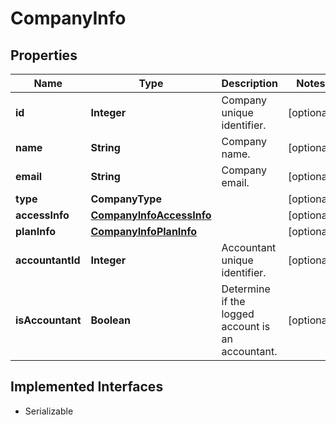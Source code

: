 

# CompanyInfo



## Properties

Name | Type | Description | Notes
------------ | ------------- | ------------- | -------------
**id** | **Integer** | Company unique identifier. |  [optional]
**name** | **String** | Company name. |  [optional]
**email** | **String** | Company email. |  [optional]
**type** | **CompanyType** |  |  [optional]
**accessInfo** | [**CompanyInfoAccessInfo**](CompanyInfoAccessInfo.md) |  |  [optional]
**planInfo** | [**CompanyInfoPlanInfo**](CompanyInfoPlanInfo.md) |  |  [optional]
**accountantId** | **Integer** | Accountant unique identifier. |  [optional]
**isAccountant** | **Boolean** | Determine if the logged account is an accountant. |  [optional]


## Implemented Interfaces

* Serializable


